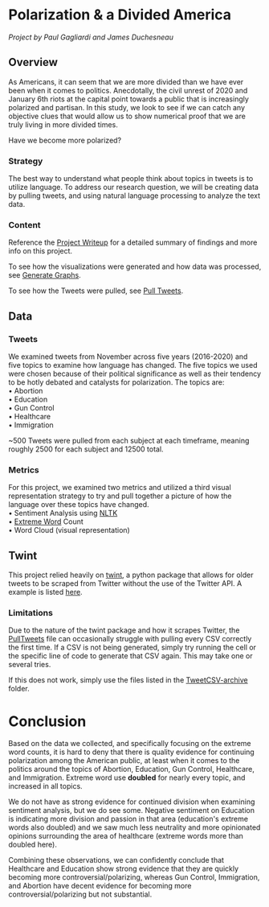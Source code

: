 # Polarization & a Divided America

*Project by Paul Gagliardi and James Duchesneau*

## Overview

As Americans, it can seem that we are more divided than we have ever been when it comes to politics. Anecdotally, the civil unrest of 2020 and January 6th riots at the capital point towards a public that is increasingly polarized and partisan. In this study, we look to see if we can catch any objective clues that would allow us to show numerical proof that we are truly living in more divided times.

Have we become more polarized?
### Strategy

The best way to understand what people think about topics in tweets is to utilize language. To address our research question, we will be creating data by pulling tweets, and using natural language processing to analyze the text data.

### Content

Reference the [Project Writeup](Polarization%20%26%20a%20Divided%20America.pdf) for a detailed summary of findings and more info on this project. 

To see how the visualizations were generated and how data was processed, see [Generate Graphs](GenerateGraphs.ipynb).

To see how the Tweets were pulled, see [Pull Tweets](PullTweets.ipynb).

## Data
### Tweets

We examined tweets from November across five years (2016-2020) and five topics to examine how language has changed. The five topics we used were chosen because of their political significance as well as their tendency to be hotly debated and catalysts for polarization. The topics are:  
• Abortion  
• Education  
• Gun Control  
• Healthcare  
• Immigration  

~500 Tweets were pulled from each subject at each timeframe, meaning roughly 2500 for each subject and 12500 total.

### Metrics

For this project, we examined two metrics and utilized a third visual representation strategy to try and pull together a picture of how the language over these topics have changed.  
• Sentiment Analysis using [NLTK](https://www.nltk.org/)  
• [Extreme Word](extremewords.txt) Count   
• Word Cloud (visual representation)  

## Twint

This project relied heavily on [twint](https://github.com/twintproject/twint), a python package that allows for older tweets to be scraped from Twitter without the use of the Twitter API. A example is listed [here](twintPullExample.py). 

### Limitations
Due to the nature of the twint package and how it scrapes Twitter, the [PullTweets](PullTweets.ipynb) file can occasionally struggle with pulling every CSV correctly the first time. If a CSV is not being generated, simply try running the cell or the specific line of code to generate that CSV again. This may take one or several tries.

If this does not work, simply use the files listed in the [TweetCSV-archive](TweetCSV_archive) folder.

# Conclusion

Based on the data we collected, and specifically focusing on the extreme word counts, it is hard to deny that there is quality evidence for continuing polarization among the American public, at least when it comes to the politics around the topics of Abortion, Education, Gun Control, Healthcare, and Immigration. Extreme word use **doubled** for nearly every topic, and increased in all topics.

We do not have as strong evidence for continued division when examining sentiment analysis, but we do see some. Negative sentiment on Education is indicating more division and passion in that area (education's extreme words also doubled) and we saw much less neutrality and more opinionated opinions surrounding the area of healthcare (extreme words more than doubled here).

Combining these observations, we can confidently conclude that Healthcare and Education show strong evidence that they are quickly becoming more controversial/polarizing, whereas Gun Control, Immigration, and Abortion have decent evidence for becoming more controversial/polarizing but not substantial.
